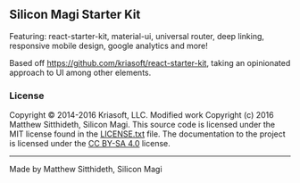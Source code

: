 ## Silicon Magi Starter Kit

Featuring: react-starter-kit, material-ui, universal router, deep linking, responsive mobile design, google analytics and more!

Based off https://github.com/kriasoft/react-starter-kit, taking an opinionated approach to UI among other elements.

### License

Copyright © 2014-2016 Kriasoft, LLC. Modified work Copyright (c) 2016 Matthew Sitthideth, Silicon Magi.  This source code is licensed under the MIT
license found in the [LICENSE.txt](https://github.com/siliconmagi/rkmat/LICENSE.txt)
file. The documentation to the project is licensed under the
[CC BY-SA 4.0](http://creativecommons.org/licenses/by-sa/4.0/) license.

---
Made by Matthew Sitthideth, Silicon Magi
